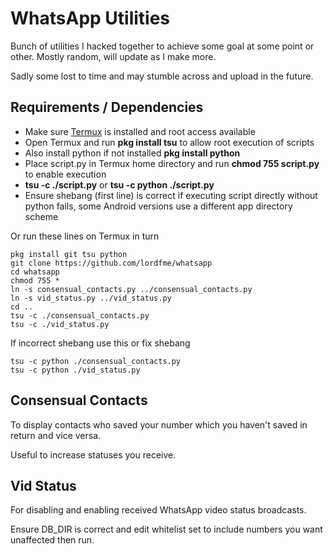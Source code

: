 # WhatsApp Utilities

Bunch of utilities I hacked together to achieve some goal at some point or other. Mostly random, will update as I make more.

Sadly some lost to time and may stumble across and upload in the future.

Requirements / Dependencies
---

* Make sure [Termux](https://play.google.com/store/apps/details?id=com.termux&hl=en_US) is installed and root access available
* Open Termux and run **pkg install tsu** to allow root execution of scripts
* Also install python if not installed **pkg install python**
* Place script.py in Termux home directory and run **chmod 755 script.py** to enable execution
* **tsu -c ./script.py** or **tsu -c python ./script.py**
* Ensure shebang (first line) is correct if executing script directly without python fails, some Android versions use a different app directory scheme

Or run these lines on Termux in turn

>
    pkg install git tsu python
    git clone https://github.com/lordfme/whatsapp
    cd whatsapp
    chmod 755 *
    ln -s consensual_contacts.py ../consensual_contacts.py
    ln -s vid_status.py ../vid_status.py
    cd ..
    tsu -c ./consensual_contacts.py
    tsu -c ./vid_status.py

If incorrect shebang use this or fix shebang
>
    tsu -c python ./consensual_contacts.py
    tsu -c python ./vid_status.py
    

Consensual Contacts
----
To display contacts who saved your number which you haven't saved in return and vice versa.

Useful to increase statuses you receive.


Vid Status
---
For disabling and enabling received WhatsApp video status broadcasts.

Ensure DB_DIR is correct and edit whitelist set to include numbers you want unaffected then run.

